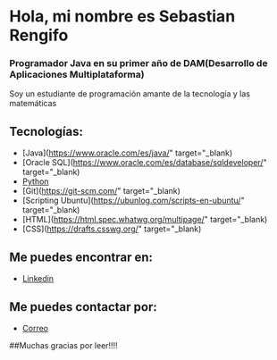 # Hola, mi nombre es Sebastian Rengifo
### Programador Java en su primer año de DAM(Desarrollo de Aplicaciones Multiplataforma)


Soy un estudiante de programación amante de la tecnología y las matemáticas
## Tecnologías:
- [Java](https://www.oracle.com/es/java/" target="_blank)
- [Oracle SQL](https://www.oracle.com/es/database/sqldeveloper/" target="_blank)
- [Python](https://www.python.org/ "target=_blank")
- [Git](https://git-scm.com/" target="_blank)
- [Scripting Ubuntu](https://ubunlog.com/scripts-en-ubuntu/" target="_blank)
- [HTML](https://html.spec.whatwg.org/multipage/" target="_blank)
- [CSS](https://drafts.csswg.org/" target="_blank)
## Me puedes encontrar en:
- <a href="https://www.linkedin.com/in/sebastian-alejandro-rengifo-gil-51bb1a267" target="_blank">Linkedin</a>
## Me puedes contactar por:
- <a href="mailto:sebastianarengifog16@gmail.com? Subject=Interesado%20en%20contactar%20contigo" >Correo</a>

##Muchas gracias por leer!!!!
